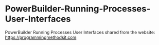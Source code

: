 # PowerBuilder-Running-Processes-User-Interfaces
PowerBuilder Running Processes User Interfaces 
shared from the website: https://programmingmethodsit.com
